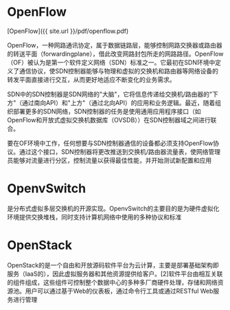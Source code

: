 # OpenFlow 

[OpenFlow]({{ site.url }}/pdf/openflow.pdf)

OpenFlow，一种网路通讯协定，属于数据链路层，能够控制网路交换器或路由器的转送平面（forwardingplane），借此改变网路封包所走的网路路径。OpenFlow（OF）被认为是第一个软件定义网络（SDN）标准之一。它最初在SDN环境中定义了通信协议，使SDN控制器能够与物理和虚拟的交换机和路由器等网络设备的转发平面直接进行交互，从而更好地适应不断变化的业务需求。

SDN中的SDN控制器是SDN网络的"大脑"，它将信息传递给交换机/路由器的"下方"（通过南向API）和"上方"（通过北向API）的应用和业务逻辑。最近，随着组织部署更多的SDN网络，SDN控制器的任务是使用通用应用程序接口（如OpenFlow和开放式虚拟交换机数据库（OVSDB））在SDN控制器域之间进行联合。

要在OF环境中工作，任何想要与SDN控制器通信的设备都必须支持OpenFlow协议。通过这个接口，SDN控制器将更改推送到交换机/路由器流量表，使网络管理员能够对流量进行分区，控制流量以获得最佳性能，并开始测试新配置和应用


# OpenvSwitch

是分布式虚拟多层交换机的开源实现。OpenvSwitch的主要目的是为硬件虚拟化环境提供交换堆栈，同时支持计算机网络中使用的多种协议和标准


# OpenStack 

OpenStack的是一个自由和开放源码软件平台为云计算，主要是部署基础架构即服务（IaaS的），因此虚拟服务器和其他资源提供给客户。\[2\]软件平台由相互关联的组件组成，这些组件可控制整个数据中心的多种多厂商硬件处理，存储和网络资源池。用户可以通过基于Web的仪表板，通过命令行工具或通过RESTful
Web服务进行管理
